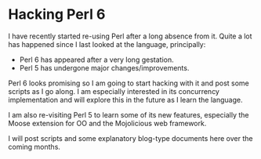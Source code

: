 # Hacking Perl 6
I have recently started re-using Perl after a long absence from it. Quite a lot has happened since I last looked at the language, principally:

- Perl 6 has appeared after a very long gestation.
- Perl 5 has undergone major changes/improvements.

Perl 6 looks promising so I am going to start hacking with it and post some scripts as I go along. I am especially interested in its concurrency implementation and will explore this in the future as I learn the language. 

I am also re-visiting Perl 5 to learn some of its new features, especially the Moose extension for OO and the Mojolicious web framework.

I will post scripts and some explanatory blog-type documents here over the coming months.
